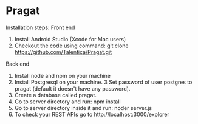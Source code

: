 # Pragat
Installation steps:
Front end
1. Install Android Studio (Xcode for Mac users)
2. Checkout the code using command: git clone https://github.com/Talentica/Pragat.git

Back end
1. Install node and npm on your machine
2. Install Postgresql on your machine. 
3 Set password of user postgres to pragat (default it doesn't have any password).
4. Create a database called pragat.
5. Go to server directory and run: npm install
6. Go to server directory inside it and run: noder server.js
7. To check your REST APIs go to http://localhost:3000/explorer

